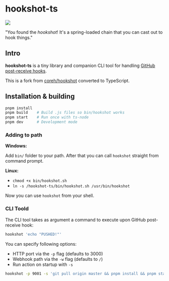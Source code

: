 # hookshot-ts

![](http://i.cloudup.com/i_vGKjtQcY2.png)

"You found the _hookshot_! It's a spring-loaded chain that you can cast out to hook things."

## Intro

**hookshot-ts** is a tiny library and companion CLI tool for handling [GitHub post-receive hooks](https://help.github.com/articles/post-receive-hooks).

This is a fork from [coreh/hookshot](oreh/hookshot) converted to TypeScript.

## Installation & building

```bash
pnpm install
pnpm build    # Build .js files so bin/hookshot works
pnpm start    # Run once with ts-node
pnpm dev      # Development mode
```

### Adding to path

**Windows:**

Add `bin/` folder to your path. After that you can call `hookshot` straight from command prompt.

**Linux:**

- `chmod +x bin/hookshot.sh`
- `ln -s /hookshot-ts/bin/hookshot.sh /usr/bin/hookshot`

Now you can use `hookshot` from your shell.

### CLI Toold

The CLI tool takes as argument a command to execute upon GitHub post-receive hook:

```bash
hookshot 'echo "PUSHED!"'
```

You can specify following options:

- HTTP port via the `-p` flag (defaults to 3000)
- Webhook path via the `-w` flag (defaults to `/`)
- Run action on startup with `-s`

```bash
hookshot -p 9001 -s 'git pull origin master && pnpm install && pnpm start'
```
